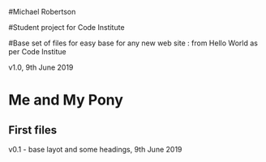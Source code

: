 #Michael Robertson

#Student project for Code Institute

#Base set of files for easy base for any new web site
: from Hello World as per Code Institue

v1.0, 9th June 2019


<h1>Me and My Pony</h1>

<h2>First files</h2>

v0.1 - base layot and some headings, 9th June 2019